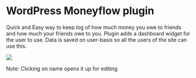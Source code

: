 WordPress Moneyflow plugin
==========================

Quick and Easy way to keep log of how much money you owe to friends and how much your friends owe to you. Plugin adds a dashboard widget for the user to use. Data is saved on user-basis so all the users of the site can use this.

![](https://github.com/ashfame/Ubuntu-NotifyOSD-WordPress-Notifier/raw/master/screenshot.jpeg)

Note: Clicking on name opens it up for editing
